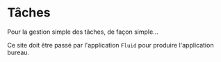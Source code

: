 # Tâches

Pour la gestion simple des tâches, de façon simple…

Ce site doit être passé par l'application `Fluid` pour produire l'application bureau.
